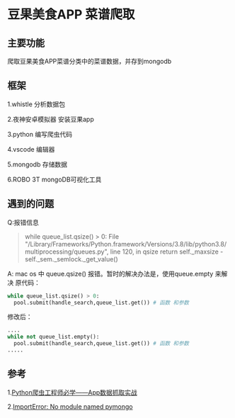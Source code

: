 
# 豆果美食APP 菜谱爬取

## 主要功能
爬取豆果美食APP菜谱分类中的菜谱数据，并存到mongodb

## 框架
1.whistle 分析数据包

2.夜神安卓模拟器 安装豆果app

3.python 编写爬虫代码

4.vscode 编辑器

5.mongodb 存储数据

6.ROBO 3T mongoDB可视化工具 

## 遇到的问题

Q:报错信息
> while queue_list.qsize() > 0:
  File "/Library/Frameworks/Python.framework/Versions/3.8/lib/python3.8/multiprocessing/queues.py", line 120, in qsize
    return self._maxsize - self._sem._semlock._get_value()
    
A:
mac os 中 queue.qsize() 报错。暂时的解决办法是，使用queue.empty 来解决
原代码：
```python
while queue_list.qsize() > 0:
  pool.submit(handle_search,queue_list.get()) # 函数 和参数
```
修改后：
```python
....
while not queue_list.empty():
  pool.submit(handle_search,queue_list.get()) # 函数 和参数
.....
```

## 参考
1.[Python爬虫工程师必学——App数据抓取实战](https://coding.imooc.com/class/283.html)

2.[ImportError: No module named pymongo](https://blog.csdn.net/miao0967020148/article/details/80271299)
